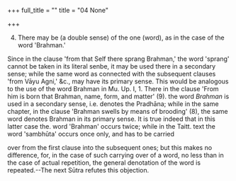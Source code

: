 +++
full_title = ""
title = "04 None"

+++


4. There may be (a double sense) of the one (word), as in the case of the word 'Brahman.'

Since in the clause 'from that Self there sprang Brahman,' the word 'sprang' cannot be taken in its literal senbe, it may be used there in a secondary sense; while the same word as connected with the subsequent clauses 'from Vāyu Agni,' &c., may have its primary sense. This would be analogous to the use of the word Brahman in Mu. Up. I, 1. There in the clause 'From him is born that Brahman, name, form, and matter' (9). the word _Brahman_ is used in a secondary sense, i.e. denotes the Pradhāna; while in the same chapter, in the clause 'Brahman swells by means of brooding' (8), the same word denotes Brahman in its primary sense. It is true indeed that in this latter case the. word 'Brahman' occurs twice; while in the Taitt. text the word 'sambhūta' occurs once only, and has to be carried

over from the first clause into the subsequent ones; but this makes no difference, for, in the case of such carrying over of a word, no less than in the case of actual repetition, the general denotation of the word is repeated.--The next Sūtra refutes this objection.

